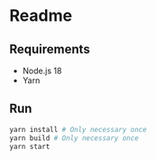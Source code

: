 # Readme

## Requirements

- Node.js 18
- Yarn

## Run

```bash
yarn install # Only necessary once
yarn build # Only necessary once
yarn start
```
